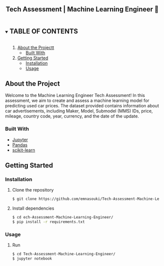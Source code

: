 <!-- PROJECT LOGO -->
<br />
<p align="center">

  <h2 align="center">Tech Assessment | Machine Learning Engineer 🦾 </h2>

  
</p>



<!-- SOMMAIRE -->
<details open="open">
  <summary><h2 style="display: inline-block">TABLE OF CONTENTS</h2></TABLE OF CONTENTS>
  <ol>
    <li>
      <a href="#About_the_Project">About the Projectt</a>
      <ul>
        <li><a href="#Built_With">Built With</a></li>
      </ul>
    </li>
    <li>
      <a href="#Getting_Started">Getting Started</a>
      <ul>
        <li><a href="#Installation">Installation</a></li>
        <li><a href="Usage">Usage</a></li>
      </ul>
    </li>
  </ol>
</details>



<!-- About the Project -->
## About the Project

Welcome to the Machine Learning Engineer Tech Assessment! 
In this assessment, we aim to create and assess a machine learning model for predicting used car prices. 
The dataset provided contains information about car advertisements, including Maker, Model, Submodel (MMS) IDs, price, mileage, country code, year, currency, and the date of the update.

### Built With 

* [Jupyter](https://jupyter.org/)
* [Pandas](https://pandas.pydata.org/)
* [scikit-learn](https://scikit-learn.org/stable/)


 
 
 
<!-- Getting Started-->
## Getting Started


### Installation

1. Clone the repository
   ```sh
   $ git clone https://github.com/emnasouki/Tech-Assessment-Machine-Learning-Engineer.git
   ```
2. Install dependencies
   ```sh
   $ cd ech-Assessment-Machine-Learning-Engineer/
   $ pip install -r requirements.txt
   ```
### Usage
1. Run
   ```sh
   $ cd Tech-Assessment-Machine-Learning-Engineer/
   $ jupyter notebook
   ```
